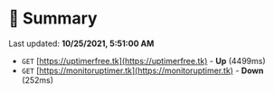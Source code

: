 # 📖 Summary
Last updated: **10/25/2021, 5:51:00 AM**

- `GET` [https://uptimerfree.tk](https://uptimerfree.tk) - **Up** (4499ms)
- `GET` [https://monitoruptimer.tk](https://monitoruptimer.tk) - **Down** (252ms)
